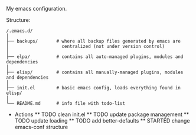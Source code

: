 
My emacs configuration.

Structure:

	/.emacs.d/
	│
	├── backups/       # where all backup files generated by emacs are
	│                    centralized (not under version control)
	│
	├── elpa/          # contains all auto-managed plugins, modules and dependencies
	│
	├── elisp/         # contains all manually-managed plugins, modules and dependencies
	│
	├── init.el        # basic emacs config, loads everything found in elisp/
	│
	└── README.md      # info file with todo-list

* Actions
** TODO clean init.el
** TODO update package management
** TODO update loading
** TODO add better-defaults
** STARTED change emacs-conf structure

